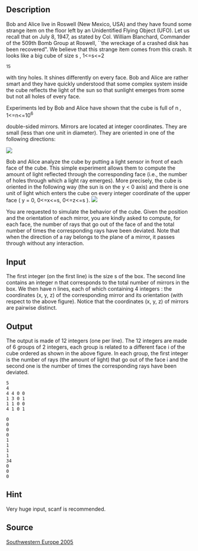 <h2>Description</h2><p>Bob and Alice live in Roswell (New Mexico, USA) and they have found some strange item on the floor left by an Unidentified Flying Object (UFO). Let us recall that on July 8, 1947, as stated by Col. William Blanchard, Commander of the 509th Bomb Group at Roswell, ``the wreckage of a crashed disk has been recovered". We believe that this strange item comes from this crash. It looks like a big cube of size s , 1&lt;=s&lt;=2</p><sup>15</sup><p> with tiny holes. It shines differently on every face. Bob and Alice are rather smart and they have quickly understood that some complex system inside the cube reflects the light of the sun so that sunlight emerges from some but not all holes of every face. 
</p>
Experiments led by Bob and Alice have shown that the cube is full of n , 1&lt;=n&lt;=10<sup>6</sup><p> double-sided mirrors. Mirrors are located at integer coordinates. They are small (less than one unit in diameter). They are oriented in one of the following directions: 
</p><img src="images/2787_1.jpg"><p>
</p>Bob and Alice analyze the cube by putting a light sensor in front of each face of the cube. This simple experiment allows them to compute the amount of light reflected through the corresponding face (i.e., the number of holes through which a light ray emerges). More precisely, the cube is oriented in the following way (the sun is on the y &lt; 0 axis) and there is one unit of light which enters the cube on every integer coordinate of the upper face ( y = 0, 0&lt;=x&lt;=s, 0&lt;=z&lt;=s ). 
<img src="images/2787_2.jpg"><p>
</p>You are requested to simulate the behavior of the cube. Given the position and the orientation of each mirror, you are kindly asked to compute, for each face, the number of rays that go out of the face of and the total number of times the corresponding rays have been deviated. Note that when the direction of a ray belongs to the plane of a mirror, it passes through without any interaction. <h2>Input</h2><p>The first integer (on the first line) is the size s of the box. The second line contains an integer n that corresponds to the total number of mirrors in the box. We then have n lines, each of which containing 4 integers : the coordinates (x, y, z) of the corresponding mirror and its orientation (with respect to the above figure). Notice that the coordinates (x, y, z) of mirrors are pairwise distinct. </p><h2>Output</h2><p>The output is made of 12 integers (one per line). The 12 integers are made of 6 groups of 2 integers, each group is related to a different face i of the cube ordered as shown in the above figure. In each group, the first integer is the number of rays (the amount of light) that go out of the face i and the second one is the number of times the corresponding rays have been deviated. </p><pre><code class="language-input1">5
4
4 4 0 0
1 3 0 1
1 1 0 0
4 1 0 1
</code></pre><pre><code class="language-output1">0
0
0
0
1
1
1
1
34
0
0
0
</code></pre><h2>Hint</h2><p>Very huge input, scanf is recommended.</p><h2>Source</h2><a href="searchproblem?field=source&amp;key=Southwestern+Europe+2005">Southwestern Europe 2005</a>